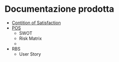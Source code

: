 # Documentazione prodotta

- [Contition of Satisfaction](./scopingC/CoS)
- [POS](./scopingC/POS)
    - SWOT
    - Risk Matrix
    - 
- RBS
    - User Story

